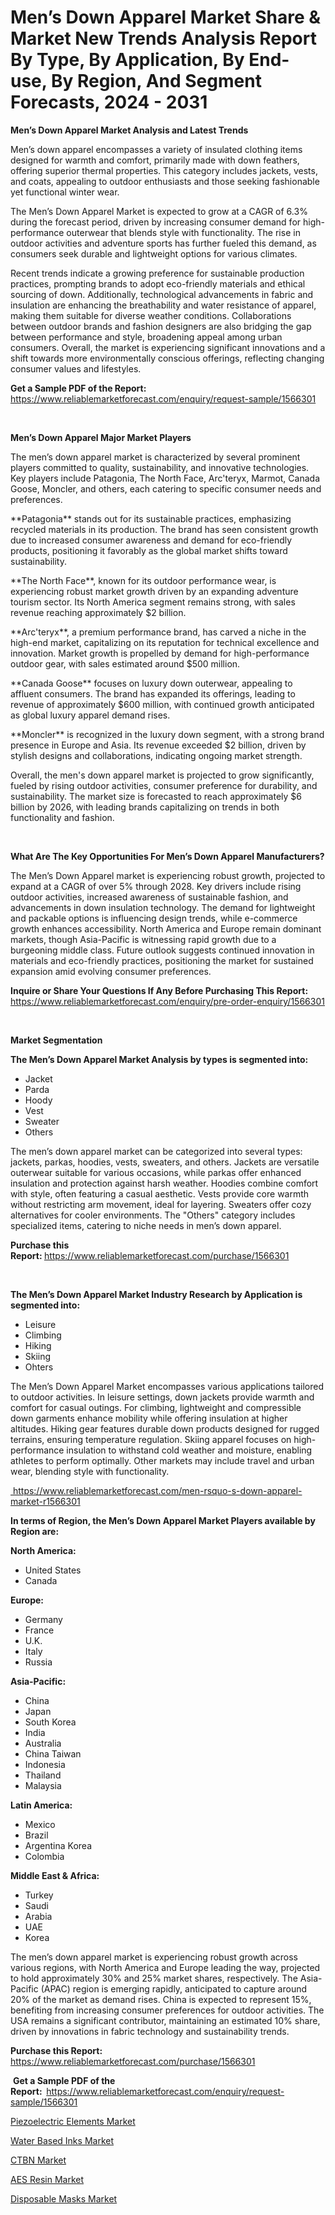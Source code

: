 <p><h1>Men’s Down Apparel Market Share & Market New Trends Analysis Report By Type, By Application, By End-use, By Region, And Segment Forecasts, 2024 - 2031</h1></p><p><strong>Men’s Down Apparel Market Analysis and Latest Trends</strong></p>
<p><p>Men’s down apparel encompasses a variety of insulated clothing items designed for warmth and comfort, primarily made with down feathers, offering superior thermal properties. This category includes jackets, vests, and coats, appealing to outdoor enthusiasts and those seeking fashionable yet functional winter wear. </p><p>The Men’s Down Apparel Market is expected to grow at a CAGR of 6.3% during the forecast period, driven by increasing consumer demand for high-performance outerwear that blends style with functionality. The rise in outdoor activities and adventure sports has further fueled this demand, as consumers seek durable and lightweight options for various climates. </p><p>Recent trends indicate a growing preference for sustainable production practices, prompting brands to adopt eco-friendly materials and ethical sourcing of down. Additionally, technological advancements in fabric and insulation are enhancing the breathability and water resistance of apparel, making them suitable for diverse weather conditions. Collaborations between outdoor brands and fashion designers are also bridging the gap between performance and style, broadening appeal among urban consumers. Overall, the market is experiencing significant innovations and a shift towards more environmentally conscious offerings, reflecting changing consumer values and lifestyles.</p></p>
<p><strong>Get a Sample PDF of the Report:&nbsp;</strong> <a href="https://www.reliablemarketforecast.com/enquiry/request-sample/1566301?utm_campaign=1893&utm_medium=2&utm_source=Github&utm_content=ia&utm_term=26122024&utm_id=mens-down-apparel">https://www.reliablemarketforecast.com/enquiry/request-sample/1566301</a></p>
<p>&nbsp;</p>
<p><strong>Men’s Down Apparel Major Market Players</strong></p>
<p><p>The men’s down apparel market is characterized by several prominent players committed to quality, sustainability, and innovative technologies. Key players include Patagonia, The North Face, Arc'teryx, Marmot, Canada Goose, Moncler, and others, each catering to specific consumer needs and preferences. </p><p>**Patagonia** stands out for its sustainable practices, emphasizing recycled materials in its production. The brand has seen consistent growth due to increased consumer awareness and demand for eco-friendly products, positioning it favorably as the global market shifts toward sustainability.</p><p>**The North Face**, known for its outdoor performance wear, is experiencing robust market growth driven by an expanding adventure tourism sector. Its North America segment remains strong, with sales revenue reaching approximately $2 billion.</p><p>**Arc'teryx**, a premium performance brand, has carved a niche in the high-end market, capitalizing on its reputation for technical excellence and innovation. Market growth is propelled by demand for high-performance outdoor gear, with sales estimated around $500 million.</p><p>**Canada Goose** focuses on luxury down outerwear, appealing to affluent consumers. The brand has expanded its offerings, leading to revenue of approximately $600 million, with continued growth anticipated as global luxury apparel demand rises.</p><p>**Moncler** is recognized in the luxury down segment, with a strong brand presence in Europe and Asia. Its revenue exceeded $2 billion, driven by stylish designs and collaborations, indicating ongoing market strength.</p><p>Overall, the men's down apparel market is projected to grow significantly, fueled by rising outdoor activities, consumer preference for durability, and sustainability. The market size is forecasted to reach approximately $6 billion by 2026, with leading brands capitalizing on trends in both functionality and fashion.</p></p>
<p>&nbsp;</p>
<p><strong>What Are The Key Opportunities For Men’s Down Apparel Manufacturers?</strong></p>
<p><p>The Men’s Down Apparel market is experiencing robust growth, projected to expand at a CAGR of over 5% through 2028. Key drivers include rising outdoor activities, increased awareness of sustainable fashion, and advancements in down insulation technology. The demand for lightweight and packable options is influencing design trends, while e-commerce growth enhances accessibility. North America and Europe remain dominant markets, though Asia-Pacific is witnessing rapid growth due to a burgeoning middle class. Future outlook suggests continued innovation in materials and eco-friendly practices, positioning the market for sustained expansion amid evolving consumer preferences.</p></p>
<p><strong>Inquire or Share Your Questions If Any Before Purchasing This Report:</strong> <a href="https://www.reliablemarketforecast.com/enquiry/pre-order-enquiry/1566301?utm_campaign=1893&utm_medium=2&utm_source=Github&utm_content=ia&utm_term=26122024&utm_id=mens-down-apparel">https://www.reliablemarketforecast.com/enquiry/pre-order-enquiry/1566301</a></p>
<p>&nbsp;</p>
<p><strong>Market Segmentation</strong></p>
<p><strong>The Men’s Down Apparel Market Analysis by types is segmented into:</strong></p>
<p><ul><li>Jacket</li><li>Parda</li><li>Hoody</li><li>Vest</li><li>Sweater</li><li>Others</li></ul></p>
<p><p>The men’s down apparel market can be categorized into several types: jackets, parkas, hoodies, vests, sweaters, and others. Jackets are versatile outerwear suitable for various occasions, while parkas offer enhanced insulation and protection against harsh weather. Hoodies combine comfort with style, often featuring a casual aesthetic. Vests provide core warmth without restricting arm movement, ideal for layering. Sweaters offer cozy alternatives for cooler environments. The "Others" category includes specialized items, catering to niche needs in men’s down apparel.</p></p>
<p><strong>Purchase this Report:&nbsp;</strong><a href="https://www.reliablemarketforecast.com/purchase/1566301?utm_campaign=1893&utm_medium=2&utm_source=Github&utm_content=ia&utm_term=26122024&utm_id=mens-down-apparel">https://www.reliablemarketforecast.com/purchase/1566301</a></p>
<p>&nbsp;</p>
<p><strong>The Men’s Down Apparel Market Industry Research by Application is segmented into:</strong></p>
<p><ul><li>Leisure</li><li>Climbing</li><li>Hiking</li><li>Skiing</li><li>Ohters</li></ul></p>
<p><p>The Men’s Down Apparel Market encompasses various applications tailored to outdoor activities. In leisure settings, down jackets provide warmth and comfort for casual outings. For climbing, lightweight and compressible down garments enhance mobility while offering insulation at higher altitudes. Hiking gear features durable down products designed for rugged terrains, ensuring temperature regulation. Skiing apparel focuses on high-performance insulation to withstand cold weather and moisture, enabling athletes to perform optimally. Other markets may include travel and urban wear, blending style with functionality.</p></p>
<p><a href="https://www.reliablemarketforecast.com/men-rsquo-s-down-apparel-market-r1566301?utm_campaign=1893&utm_medium=2&utm_source=Github&utm_content=ia&utm_term=26122024&utm_id=mens-down-apparel">&nbsp;https://www.reliablemarketforecast.com/men-rsquo-s-down-apparel-market-r1566301</a></p>
<p><strong>In terms of Region, the Men’s Down Apparel Market Players available by Region are:</strong></p>
<p>
    <p> <strong> North America: </strong>
        <ul>
            <li>United States</li>
            <li>Canada</li>
        </ul>
        </p> 
    <p> <strong> Europe: </strong>
        <ul>
            <li>Germany</li>
            <li>France</li>
            <li>U.K.</li>
            <li>Italy</li>
            <li>Russia</li>
        </ul>
        </p> 
    <p> <strong> Asia-Pacific: </strong>
        <ul>
            <li>China</li>
            <li>Japan</li>
            <li>South Korea</li>
            <li>India</li>
            <li>Australia</li>
            <li>China Taiwan</li>
            <li>Indonesia</li>
            <li>Thailand</li>
            <li>Malaysia</li>
        </ul>
        </p> 
    <p> <strong> Latin America: </strong>
        <ul>
            <li>Mexico</li>
            <li>Brazil</li>
            <li>Argentina Korea</li>
            <li>Colombia</li>
        </ul>
        </p> 
    <p> <strong> Middle East & Africa: </strong>
        <ul>
            <li>Turkey</li>
            <li>Saudi</li>
            <li>Arabia</li>
            <li>UAE</li>
            <li>Korea</li>
        </ul>
    </p>
    </p>
<p><p>The men’s down apparel market is experiencing robust growth across various regions, with North America and Europe leading the way, projected to hold approximately 30% and 25% market shares, respectively. The Asia-Pacific (APAC) region is emerging rapidly, anticipated to capture around 20% of the market as demand rises. China is expected to represent 15%, benefiting from increasing consumer preferences for outdoor activities. The USA remains a significant contributor, maintaining an estimated 10% share, driven by innovations in fabric technology and sustainability trends.</p></p>
<p><strong>Purchase this Report: </strong><a href="https://www.reliablemarketforecast.com/purchase/1566301?utm_campaign=1893&utm_medium=2&utm_source=Github&utm_content=ia&utm_term=26122024&utm_id=mens-down-apparel">https://www.reliablemarketforecast.com/purchase/1566301</a></p>
<p>&nbsp;<strong>Get a Sample PDF of the Report:&nbsp;&nbsp;</strong><a href="https://www.reliablemarketforecast.com/enquiry/request-sample/1566301?utm_campaign=1893&utm_medium=2&utm_source=Github&utm_content=ia&utm_term=26122024&utm_id=mens-down-apparel">https://www.reliablemarketforecast.com/enquiry/request-sample/1566301</a></p>
<p><strong></strong></p>
<p><p><a href="https://www.linkedin.com/pulse/projected-market-growth-piezoelectric-elements-46-cagr-from-2024-8xi8f?utm_campaign=1893&utm_medium=2&utm_source=Github&utm_content=ia&utm_term=26122024&utm_id=mens-down-apparel">Piezoelectric Elements Market</a></p><p><a href="https://www.linkedin.com/pulse/water-based-inks-market-revolution-2024-2031-trends-shaping-eyknf?utm_campaign=1893&utm_medium=2&utm_source=Github&utm_content=ia&utm_term=26122024&utm_id=mens-down-apparel">Water Based Inks Market</a></p><p><a href="https://www.linkedin.com/pulse/ctbn-market-size-share-analysis-forecasted-cagr-58-from-2024-z2xme?utm_campaign=1893&utm_medium=2&utm_source=Github&utm_content=ia&utm_term=26122024&utm_id=mens-down-apparel">CTBN Market</a></p><p><a href="https://www.linkedin.com/pulse/analysis-aes-resin-market-fueled-growth-cagr-147-from-2024-81z1e?utm_campaign=1893&utm_medium=2&utm_source=Github&utm_content=ia&utm_term=26122024&utm_id=mens-down-apparel">AES Resin Market</a></p><p><a href="https://github.com/PeterParrish5/Market-Research-Report-List-7/blob/main/disposable-masks-market.md?utm_campaign=1893&utm_medium=2&utm_source=Github&utm_content=ia&utm_term=26122024&utm_id=mens-down-apparel">Disposable Masks Market</a></p></p>